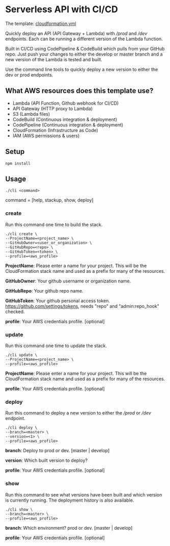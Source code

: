 # Serverless API with CI/CD
The template: [cloudformation.yml](infrastructure/cloudformation.yml)

Quickly deploy an API (API Gateway + Lambda) with _/prod_ and _/dev_ endpoints.  Each can be running a different version of the Lambda function.

Built in CI/CD using CodePipeline & CodeBuild which pulls from your GitHub repo.  Just push your changes to either the develop or master branch and a new version of the Lambda is tested and built.

Use the command line tools to quickly deploy a new version to either the dev or prod endpoints.

## What AWS resources does this template use?
* Lambda (API Function, Github webhook for CI/CD)
* API Gateway (HTTP proxy to Lambda)
* S3 (Lambda files)
* CodeBuild (Continuous integration & deployment)
* CodePipeline (Continuous integration & deployment)
* CloudFormation (Infrastructure as Code)
* IAM (AWS permissions & users)

## Setup
```
npm install
```

## Usage
```
./cli <command>
```
command = [help, stackup, show, deploy]

### create
Run this command one time to build the stack.

```
./cli create \
--ProjectName=<project_name> \
--GitHubOwner=<user_or_organization> \
--GitHubRepo=<repo> \
--GitHubToken=<token> \
--profile=<aws_profile>
```

**ProjectName**:  Please enter a name for your project.  This will be the
                 CloudFormation stack name and used as a prefix for many of the
                 resources.

**GitHubOwner**:  Your github username or organization name.

**GitHubRepo**:   Your github repo name.

**GitHubToken**:  Your github personal access token.
                 https://github.com/settings/tokens, needs "repo" and
                 "admin:repo_hook" checked.

**profile**:      Your AWS credentials profile. [optional]

### update
Run this command one time to update the stack.

```
./cli update \
--ProjectName=<project_name> \
--profile=<aws_profile>
```

**ProjectName**:  Please enter a name for your project.  This will be the
                 CloudFormation stack name and used as a prefix for many of the
                 resources.

**profile**:      Your AWS credentials profile. [optional]

### deploy
Run this command to deploy a new version to either the */prod* or */dev* endpoint.

```
./cli deploy \
--branch=<master> \
--version=<1> \
--profile=<aws_profile>
```

**branch**:   Deploy to prod or dev.  [master | develop]

**version**:   Which built version to deploy?

**profile**:      Your AWS credentials profile. [optional]

### show
Run this command to see what versions have been built and which version is currently running.  The deployment history is also available.

```
./cli show \
--branch=<master> \
--profile=<aws_profile>
```

**branch**:   Which environment? prod or dev.  [master | develop]

**profile**:      Your AWS credentials profile. [optional]
